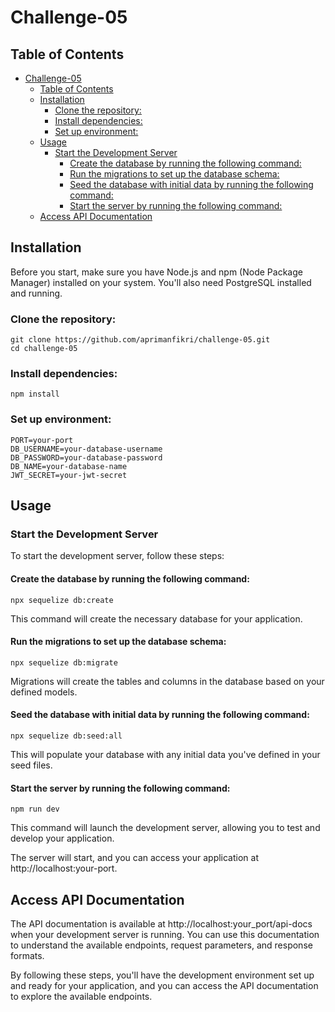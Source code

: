 # Challenge-05

## Table of Contents

- [Challenge-05](#challenge-05)
  - [Table of Contents](#table-of-contents)
  - [Installation](#installation)
    - [Clone the repository:](#clone-the-repository)
    - [Install dependencies:](#install-dependencies)
    - [Set up environment:](#set-up-environment)
  - [Usage](#usage)
    - [Start the Development Server](#start-the-development-server)
      - [Create the database by running the following command:](#create-the-database-by-running-the-following-command)
      - [Run the migrations to set up the database schema:](#run-the-migrations-to-set-up-the-database-schema)
      - [Seed the database with initial data by running the following command:](#seed-the-database-with-initial-data-by-running-the-following-command)
      - [Start the server by running the following command:](#start-the-server-by-running-the-following-command)
  - [Access API Documentation](#access-api-documentation)

## Installation

Before you start, make sure you have Node.js and npm (Node Package Manager) installed on your system. You'll also need PostgreSQL installed and running.

### Clone the repository:

```shell
git clone https://github.com/aprimanfikri/challenge-05.git
cd challenge-05
```

### Install dependencies:

```shell
npm install
```

### Set up environment:

```shell
PORT=your-port
DB_USERNAME=your-database-username
DB_PASSWORD=your-database-password
DB_NAME=your-database-name
JWT_SECRET=your-jwt-secret
```

## Usage

### Start the Development Server

To start the development server, follow these steps:

#### Create the database by running the following command:

```shell
npx sequelize db:create
```

This command will create the necessary database for your application.

#### Run the migrations to set up the database schema:

```shell
npx sequelize db:migrate
```

Migrations will create the tables and columns in the database based on your defined models.

#### Seed the database with initial data by running the following command:

```shell
npx sequelize db:seed:all
```

This will populate your database with any initial data you've defined in your seed files.

#### Start the server by running the following command:

```shell
npm run dev
```

This command will launch the development server, allowing you to test and develop your application.

The server will start, and you can access your application at http://localhost:your-port.

## Access API Documentation

The API documentation is available at http://localhost:your_port/api-docs when your development server is running. You can use this documentation to understand the available endpoints, request parameters, and response formats.

By following these steps, you'll have the development environment set up and ready for your application, and you can access the API documentation to explore the available endpoints.
